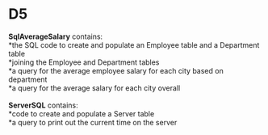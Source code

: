 # D5
**SqlAverageSalary** contains:<br> 
*the SQL code to create and populate an Employee table and a Department table<br> 
*joining the Employee and Department tables<br>
*a query for the average employee salary for each city based on department<br> 
*a query for the average salary for each city overall<br> 
<br>
**ServerSQL** contains: <br>
*code to create and populate a Server table<br> 
*a query to print out the current time on the server<br> 

